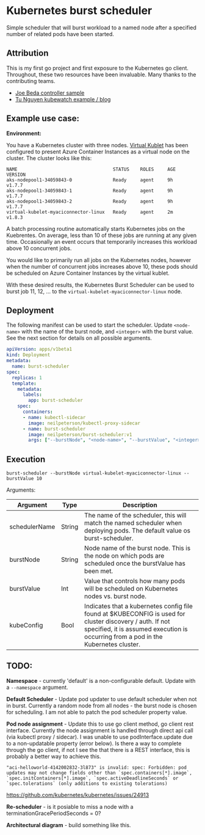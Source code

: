# Kubernetes burst scheduler

Simple scheduler that will burst workload to a named node after a specified number of related pods have been started.

## Attribution

This is my first go project and first exposure to the Kubernetes go client. Throughout, these two resources have been invaluable. Many thanks to the contributing teams.

- [Joe Beda controller sample](https://github.com/jbeda/tgik-controller)
- [Tu Nguyen kubewatch example / blog](https://engineering.bitnami.com/articles/kubewatch-an-example-of-kubernetes-custom-controller.html)

## Example use case:

**Environment:**

You have a Kubernetes cluster with three nodes. [Virtual Kublet](https://github.com/virtual-kubelet/virtual-kubelet) has been configured to present Azure Container Instances as a virtual node on the cluster. The cluster looks like this:

```
NAME                                   STATUS    ROLES     AGE       VERSION
aks-nodepool1-34059843-0               Ready     agent     9h        v1.7.7
aks-nodepool1-34059843-1               Ready     agent     9h        v1.7.7
aks-nodepool1-34059843-2               Ready     agent     9h        v1.7.7
virtual-kubelet-myaciconnector-linux   Ready     agent     2m        v1.8.3
```

A batch processing routine automatically starts Kubernetes jobs on the Kuebrentes. On average, less than 10 of these jobs are running at any given time. Occasionally an event occurs that temporarily increases this workload above 10 concurrent jobs. 

You would like to primarily run all jobs on the Kubernetes nodes, however when the number of concurrent jobs increases above 10, these pods should be scheduled on Azure Container Instances by the virtual kublet.

With these desired results, the Kubernetes Burst Scheduler can be used to burst job 11, 12, ... to the `virtual-kubelet-myaciconnector-linux` node.

## Deployment

The following manifest can be used to start the scheduler. Update `<node-name>` with the name of the burst node, and `<integer>` with the burst value. See the next section for details on all possible arguments.

```yaml
apiVersion: apps/v1beta1
kind: Deployment
metadata:
  name: burst-scheduler
spec:
  replicas: 1
  template:
    metadata:
      labels:
        app: burst-scheduler
    spec:
      containers:
      - name: kubectl-sidecar
        image: neilpeterson/kubectl-proxy-sidecar
      - name: burst-scheduler
        image: neilpeterson/burst-scheduler:v1
        args: ["--burstNode", "<node-name>", "--burstValue", "<integer>"]
```

## Execution

```
burst-scheduler --burstNode virtual-kubelet-myaciconnector-linux --burstValue 10
```

Arguments:

| Argument | Type | Description |
|---|---|---|
| schedulerName | String | The name of the scheduler, this will match the named scheduler when deploying pods. The default value os burst-scheduler. |
| burstNode | String | Node name of the burst node. This is the node on which pods are scheduled once the burstValue has been met. |
| burstValue | Int | Value that controls how many pods will be scheduled on Kubernetes nodes vs. burst node. |
| kubeConfig | Bool | Indicates that a kubernetes config file found at $KUBECONFIG is used for cluster discovery / auth. If not specified, it is assumed execution is occurring from a pod in the Kubernetes cluster. |

## TODO:

**Namespace** - currently 'default' is a non-configurable default. Update with a `--namespace` argument.

**Default Scheduler** - Update pod updater to use default scheduler when not in burst. Currently a random node from all nodes - the burst node is chosen for scheduling. I am not able to patch the pod scheduler property value.

**Pod node assignment** - Update this to use go client method, go client rest interface. Currently the node assignment is handled through direct api call (via kubectl proxy / sidecar). I was unable to use podInterface.update due to a non-updatable property (error below). Is there a way to complete through the go client, if not I see the that there is a REST interface, this is probably a better way to achieve this.

```
"aci-helloworld-4142002832-3l873" is invalid: spec: Forbidden: pod updates may not change fields other than `spec.containers[*].image`, `spec.initContainers[*].image`, `spec.activeDeadlineSeconds` or `spec.tolerations` (only additions to existing tolerations)
```

https://github.com/kubernetes/kubernetes/issues/24913

**Re-scheduler** - is it posiable to miss a node with a terminationGracePeriodSeconds = 0?

**Architectural diagram** - build something like this.